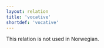 ```yaml
---
layout: relation
title: 'vocative'
shortdef: 'vocative'
---
```


This relation is not used in Norwegian.
<!-- Interlanguage links updated Út zář 29 20:23:44 CEST 2020 -->
